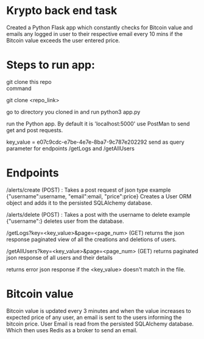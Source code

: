 
# Krypto back end task

Created a Python Flask app which constantly checks for Bitcoin value and emails any logged in user to their respective email every 10 mins if the Bitcoin value exceeds the user entered price.
# Steps to run app:
git clone this repo <br>
command <br>

git clone <repo_link> <br>

go to directory you cloned in and run python3 app.py
<br>

run the Python app. By default it is 'localhost:5000'
use PostMan to send get and post requests. <br>

key_value = e07c9cdc-e7be-4e7e-8ba7-9c787e202292 send as query parameter for endpoints /getLogs and /getAllUsers
# Endpoints
/alerts/create (POST) : Takes a post request of json type example 
{"username":username, "email":email, "price":price}
Creates a User ORM object and adds it to the persisted SQLAlchemy database.

/alerts/delete (POST) : Takes a post with the username to delete example
{"username":<username>} deletes user from the database.


/getLogs?key=<key_value>&page=<page_num> (GET)
returns the json response paginated view of all the creations and deletions of users.

/getAllUsers?key=<key_value>&page=<page_num> (GET) 
returns paginated json response of all users and their details
<br>

returns error json response if the <key_value> doesn't match in the file.

# Bitcoin value

Bitcoin value is updated every 3 minutes and when the value increases to expected price of any user, an email is sent to the users informing the bitcoin price.
User Email is read from the persisted SQLAlchemy database. Which then uses Redis as a broker to send an email.
